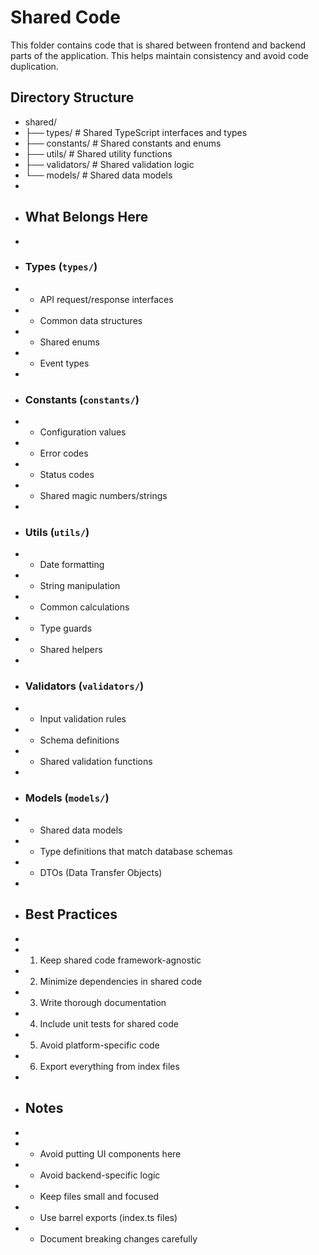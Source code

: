 # Shared Code

This folder contains code that is shared between frontend and backend parts of the application. This helps maintain consistency and avoid code duplication.

## Directory Structure

- shared/
- ├── types/ # Shared TypeScript interfaces and types
- ├── constants/ # Shared constants and enums
- ├── utils/ # Shared utility functions
- ├── validators/ # Shared validation logic
- └── models/ # Shared data models
-
- ## What Belongs Here
-
- ### Types (`types/`)
- - API request/response interfaces
- - Common data structures
- - Shared enums
- - Event types
-
- ### Constants (`constants/`)
- - Configuration values
- - Error codes
- - Status codes
- - Shared magic numbers/strings
-
- ### Utils (`utils/`)
- - Date formatting
- - String manipulation
- - Common calculations
- - Type guards
- - Shared helpers
-
- ### Validators (`validators/`)
- - Input validation rules
- - Schema definitions
- - Shared validation functions
-
- ### Models (`models/`)
- - Shared data models
- - Type definitions that match database schemas
- - DTOs (Data Transfer Objects)
-
- ## Best Practices
-
- 1. Keep shared code framework-agnostic
- 2. Minimize dependencies in shared code
- 3. Write thorough documentation
- 4. Include unit tests for shared code
- 5. Avoid platform-specific code
- 6. Export everything from index files
-
- ## Notes
-
- - Avoid putting UI components here
- - Avoid backend-specific logic
- - Keep files small and focused
- - Use barrel exports (index.ts files)
- - Document breaking changes carefully
